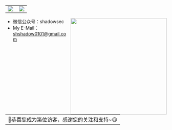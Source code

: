 <table>
    <tr>
        <td >
            <center><img src="https://github-readme-stats.vercel.app/api?username=Shad0wAgent&locale=cn&theme=github_dark" ></center>
        </td>
        <td >
            <center><img src="https://github-profile-summary-cards.vercel.app/api/cards/profile-details?username=Shad0wAgent&theme=github_dark" align="right" /></center>
        </td>
    </tr>
</table>

- 微信公众号：shadowsec <img align='right' src="./assets/wx.png" width="300">
- My E-Mail：shshadow0101@gmail.com

<table>
  <tr>
    <td>🥰恭喜您成为第<img src="https://profile-counter.glitch.me/Shad0wAgent/count.svg" alt="" />位访客，感谢您的关注和支持~😍</td>
  </tr>
</table>
